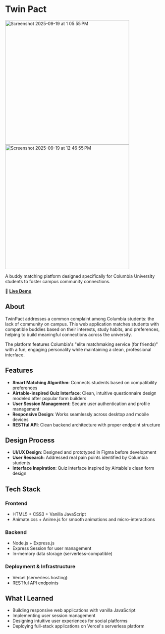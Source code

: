 # Twin Pact 
<img width="400" height="400" alt="Screenshot 2025-09-19 at 1 05 55 PM" src="https://github.com/user-attachments/assets/ee8b0c69-77e1-47f4-93fb-1241f13c33a9" /><img width="400" height="400" alt="Screenshot 2025-09-19 at 12 46 55 PM" src="https://github.com/user-attachments/assets/751a6e57-95bf-4e26-9aeb-58d38b84531d" />




A buddy matching platform designed specifically for Columbia University students to foster campus community connections.

🔗 **[Live Demo]([https://twinpact-one.vercel.app/index.html](https://twinpact-one.vercel.app/))**

## About

TwinPact addresses a common complaint among Columbia students: the lack of community on campus. This web application matches students with compatible buddies based on their interests, study habits, and preferences, helping to build meaningful connections across the university.

The platform features Columbia's "elite matchmaking service (for friends)" with a fun, engaging personality while maintaining a clean, professional interface.

## Features

- **Smart Matching Algorithm**: Connects students based on compatibility preferences
- **Airtable-inspired Quiz Interface**: Clean, intuitive questionnaire design modeled after popular form builders
- **User Session Management**: Secure user authentication and profile management
- **Responsive Design**: Works seamlessly across desktop and mobile devices
- **RESTful API**: Clean backend architecture with proper endpoint structure

## Design Process

- **UI/UX Design**: Designed and prototyped in Figma before development
- **User Research**: Addressed real pain points identified by Columbia students
- **Interface Inspiration**: Quiz interface inspired by Airtable's clean form design

## Tech Stack

### Frontend
- HTML5 + CSS3 + Vanilla JavaScript
- Animate.css + Anime.js for smooth animations and micro-interactions

### Backend
- Node.js + Express.js
- Express Session for user management
- In-memory data storage (serverless-compatible)

### Deployment & Infrastructure
- Vercel (serverless hosting)
- RESTful API endpoints

## What I Learned
- Building responsive web applications with vanilla JavaScript
- Implementing user session management
- Designing intuitive user experiences for social platforms
- Deploying full-stack applications on Vercel's serverless platform
